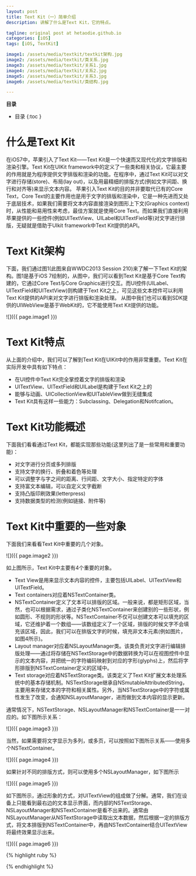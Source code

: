 ```yaml
---
layout: post
title: Text Kit（一）简单介绍
description: 讲解了什么是Text Kit，它的特点。

tagline: original post at hetaodie.github.io
categories: [iOS]
tags: [iOS, TextKit]

image1: /assets/media/textkit/textkit架构.jpg
image2: /assets/media/textkit/类关系.jpg
image3: /assets/media/textkit/关系1.jpg
image4: /assets/media/textkit/关系2.jpg
image5: /assets/media/textkit/关系3.jpg
image6: /assets/media/textkit/类结构.jpg

---
```

**目录**

* 目录
 {:toc  }
 

# 什么是Text Kit


在iOS7中，苹果引入了Text Kit——Text Kit是一个快速而又现代化的文字排版和渲染引擎。Text Kit在UIKit framework中的定义了一些类和相关协议，它最主要的作用就是为程序提供文字排版和渲染的功能。在程序中，通过Text Kit可以对文字进行存储(store)、布局(lay out)，以及用最精细的排版方式(例如文字间距、换行和对齐等)来显示文本内容。
苹果引入Text Kit的目的并非要取代已有的Core Text，Core Text的主要作用也是用于文字的排版和渲染中，它是一种先进而又处于底层技术，如果我们需要将文本内容直接渲染到图形上下文(Graphics context)时，从性能和易用性来考虑，最佳方案就是使用Core Text。而如果我们直接利用苹果提供的一些控件(例如UITextView、UILabel和UITextField等)对文字进行排版，无疑就是借助于UIkit framework中Text Kit提供的API。

# Text Kit架构

下面，我们通过图1(此图来自WWDC2013 Session 210)来了解一下Text Kit的架构。图1是基于iOS 7绘制的，从图中，我们可以看到Text Kit是基于Core Text构建的，它通过Core Text与Core Graphics进行交互。而UI控件(UILabel、UITextField和UITextView)则构建于Text Kit之上，可见这些文本控件可以利用Text Kit提供的API来对文字进行排版和渲染处理。
从图中我们也可以看到SDK提供的UIWebView是基于WebKit的，它不能使用Text Kit提供的功能。

![]({{ page.image1 }})


# Text Kit特点

从上面的介绍中，我们可以了解到Text Kit在UIKit中的作用非常重要。Text Kit在实际开发中具有如下特点：

- 在UI控件中Text Kit完全掌控着文字的排版和渲染
- UITextView、UITextField和UILabel是构建于Text Kit之上的
- 能够与动画、UICollectionView和UITableView做到无缝集成
- Text Kit具有这样一些能力：Subclassing、Delegation和Notifcation。


# Text Kit功能概述

下面我们看看通过Text Kit，都能实现那些功能(这里列出了是一些常用和重要功能)：

- 对文字进行分页或多列排版
- 支持文字的换行、折叠和着色等处理
- 可以调整字与字之间的距离、行间距、文字大小、指定特定的字体
- 支持富文本编辑，可以自定义文字截断
- 支持凸版印刷效果(letterpress)
- 支持数据类型的检测(例如链接、附件等)


# Text Kit中重要的一些对象

下面我们来看看Text Kit中重要的几个对象。

![]({{ page.image2 }})

如上图所示，Text Kit中主要有4个重要的对象。

- Text View是用来显示文本内容的控件，主要包括UILabel、UITextView和UITextField。
- Text containers对应着NSTextContainer类。
- NSTextContainer定义了文本可以排版的区域。一般来说，都是矩形区域，当然，也可以根据需求，通过子类化NSTextContainer来创建别的一些形状，例如圆形、不规则的形状等。NSTextContainer不仅可以创建文本可以填充的区域，它还维护着一个数组——该数组定义了一个区域，排版的时候文字不会填充该区域，因此，我们可以在排版文字的时候，填充非文本元素(例如图片，如图4所示)。
- Layout manager对应着NSLayoutManager类。该类负责对文字进行编辑排版处理——通过将存储在NSTextStorage中的数据转换为可以在视图控件中显示的文本内容，并把统一的字符编码映射到对应的字形(glyphs)上，然后将字形排版到NSTextContainer定义的区域中。
- Text storage对应着NSTextStorage类。该类定义了Text Kit扩展文本处理系统中的基本存储机制。NSTextStorage继承自NSmutableAttributedString，主要用来存储文本的字符和相关属性。另外，当NSTextStorage中的字符或属性发生了改变，会通知NSLayoutManager，进而做到文本内容的显示更新。<br>


通常情况下，NSTextStorage、NSLayoutManager和NSTextContainer是一一对应的。如下图所示关系：

![]({{ page.image3 }})

当然，如果需要将文字显示为多列，或多页，可以按照如下图所示关系——使用多个NSTextContainer。

![]({{ page.image4 }})

如果针对不同的排版方式，则可以使用多个NSLayoutManager，如下图所示

![]({{ page.image5 }})



如下图所示，通过形象的方式，对UITextView的组成做了分解。通常，我们在设备上只能看到最右边的文本显示界面，而内部的NSTextStorage、NSLayoutManager和NSTextContainer是看不出来的。通常由NSLayoutManager从NSTextStorage中读取出文本数据，然后根据一定的排版方式，将文本排版到NSTextContainer中，再由NSTextContainer结合UITextView将最终效果显示出来。

![]({{ page.image6 }})

{% highlight ruby %}



{% endhighlight %}

